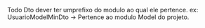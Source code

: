 Todo Dto dever ter umprefixo do modulo ao qual ele pertence.
ex:
UsuarioModelMinDto -> Pertence ao modulo Model do projeto.
